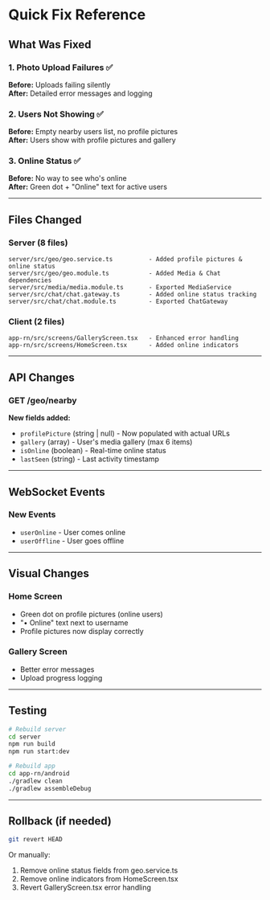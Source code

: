 # Quick Fix Reference

## What Was Fixed

### 1. Photo Upload Failures ✅
**Before:** Uploads failing silently  
**After:** Detailed error messages and logging

### 2. Users Not Showing ✅
**Before:** Empty nearby users list, no profile pictures  
**After:** Users show with profile pictures and gallery

### 3. Online Status ✅
**Before:** No way to see who's online  
**After:** Green dot + "Online" text for active users

---

## Files Changed

### Server (8 files)
```
server/src/geo/geo.service.ts          - Added profile pictures & online status
server/src/geo/geo.module.ts           - Added Media & Chat dependencies
server/src/media/media.module.ts       - Exported MediaService
server/src/chat/chat.gateway.ts        - Added online status tracking
server/src/chat/chat.module.ts         - Exported ChatGateway
```

### Client (2 files)
```
app-rn/src/screens/GalleryScreen.tsx   - Enhanced error handling
app-rn/src/screens/HomeScreen.tsx      - Added online indicators
```

---

## API Changes

### GET /geo/nearby
**New fields added:**
- `profilePicture` (string | null) - Now populated with actual URLs
- `gallery` (array) - User's media gallery (max 6 items)
- `isOnline` (boolean) - Real-time online status
- `lastSeen` (string) - Last activity timestamp

---

## WebSocket Events

### New Events
- `userOnline` - User comes online
- `userOffline` - User goes offline

---

## Visual Changes

### Home Screen
- Green dot on profile pictures (online users)
- "• Online" text next to username
- Profile pictures now display correctly

### Gallery Screen
- Better error messages
- Upload progress logging

---

## Testing

```bash
# Rebuild server
cd server
npm run build
npm run start:dev

# Rebuild app
cd app-rn/android
./gradlew clean
./gradlew assembleDebug
```

---

## Rollback (if needed)

```bash
git revert HEAD
```

Or manually:
1. Remove online status fields from geo.service.ts
2. Remove online indicators from HomeScreen.tsx
3. Revert GalleryScreen.tsx error handling
